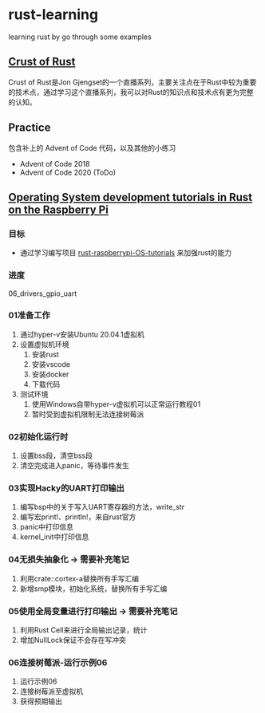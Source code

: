 # rust-learning
learning rust by go through some examples 

## [Crust of Rust](./Crust%20of%20Rust/Readme.md)
Crust of Rust是Jon Gjengset的一个直播系列，主要关注点在于Rust中较为重要的技术点，通过学习这个直播系列，我可以对Rust的知识点和技术点有更为完整的认知。

## Practice

包含补上的 Advent of Code 代码，以及其他的小练习

- Advent of Code 2018
- Advent of Code 2020 (ToDo)

## [Operating System development tutorials in Rust on the Raspberry Pi](./rust-raspberrypi-OS-tutorials-note/README.md)
### 目标

- 通过学习编写项目 [rust-raspberrypi-OS-tutorials](https://github.com/rust-embedded/rust-raspberrypi-OS-tutorials) 来加强rust的能力


### 进度

06_drivers_gpio_uart

### 01准备工作

1. 通过hyper-v安装Ubuntu 20.04.1虚拟机
2. 设置虚拟机环境
    1. 安装rust
    2. 安装vscode
    3. 安装docker
    4. 下载代码
3. 测试环境
    1. 使用Windows自带hyper-v虚拟机可以正常运行教程01
    2. 暂时受到虚拟机限制无法连接树莓派


### 02初始化运行时

1. 设置bss段，清空bss段
2. 清空完成进入panic，等待事件发生

### 03实现Hacky的UART打印输出

1. 编写bsp中的关于写入UART寄存器的方法，write_str
2. 编写宏print!、println!，来自rust官方
3. panic中打印信息
4. kernel_init中打印信息

### 04无损失抽象化 -> 需要补充笔记

1. 利用crate::cortex-a替换所有手写汇编
2. 新增smp模块，初始化系统，替换所有手写汇编

### 05使用全局变量进行打印输出 -> 需要补充笔记

1. 利用Rust Cell来进行全局输出记录，统计
2. 增加NullLock保证不会存在写冲突

### 06连接树莓派-运行示例06

1. 运行示例06
2. 连接树莓派至虚拟机
3. 获得预期输出